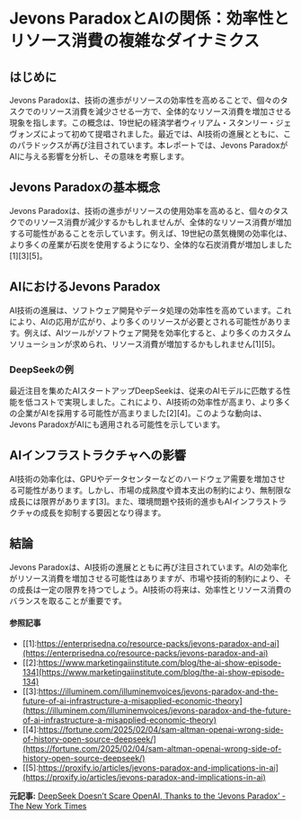 # Jevons ParadoxとAIの関係：効率性とリソース消費の複雑なダイナミクス

## はじめに

Jevons Paradoxは、技術の進歩がリソースの効率性を高めることで、個々のタスクでのリソース消費を減少させる一方で、全体的なリソース消費を増加させる現象を指します。この概念は、19世紀の経済学者ウィリアム・スタンリー・ジェヴォンズによって初めて提唱されました。最近では、AI技術の進展とともに、このパラドックスが再び注目されています。本レポートでは、Jevons ParadoxがAIに与える影響を分析し、その意味を考察します。

## Jevons Paradoxの基本概念

Jevons Paradoxは、技術の進歩がリソースの使用効率を高めると、個々のタスクでのリソース消費が減少するかもしれませんが、全体的なリソース消費が増加する可能性があることを示しています。例えば、19世紀の蒸気機関の効率化は、より多くの産業が石炭を使用するようになり、全体的な石炭消費が増加しました[1][3][5]。

## AIにおけるJevons Paradox

AI技術の進展は、ソフトウェア開発やデータ処理の効率性を高めています。これにより、AIの応用が広がり、より多くのリソースが必要とされる可能性があります。例えば、AIツールがソフトウェア開発を効率化すると、より多くのカスタムソリューションが求められ、リソース消費が増加するかもしれません[1][5]。

### **DeepSeekの例**

最近注目を集めたAIスタートアップDeepSeekは、従来のAIモデルに匹敵する性能を低コストで実現しました。これにより、AI技術の効率性が高まり、より多くの企業がAIを採用する可能性が高まりました[2][4]。このような動向は、Jevons ParadoxがAIにも適用される可能性を示しています。

## AIインフラストラクチャへの影響

AI技術の効率化は、GPUやデータセンターなどのハードウェア需要を増加させる可能性があります。しかし、市場の成熟度や資本支出の制約により、無制限な成長には限界があります[3]。また、環境問題や技術的進歩もAIインフラストラクチャの成長を抑制する要因となり得ます。

## 結論

Jevons Paradoxは、AI技術の進展とともに再び注目されています。AIの効率化がリソース消費を増加させる可能性はありますが、市場や技術的制約により、その成長は一定の限界を持つでしょう。AI技術の将来は、効率性とリソース消費のバランスを取ることが重要です。

#### 参照記事
- [[1]:https://enterprisedna.co/resource-packs/jevons-paradox-and-ai](https://enterprisedna.co/resource-packs/jevons-paradox-and-ai)
- [[2]:https://www.marketingaiinstitute.com/blog/the-ai-show-episode-134](https://www.marketingaiinstitute.com/blog/the-ai-show-episode-134)
- [[3]:https://illuminem.com/illuminemvoices/jevons-paradox-and-the-future-of-ai-infrastructure-a-misapplied-economic-theory](https://illuminem.com/illuminemvoices/jevons-paradox-and-the-future-of-ai-infrastructure-a-misapplied-economic-theory)
- [[4]:https://fortune.com/2025/02/04/sam-altman-openai-wrong-side-of-history-open-source-deepseek/](https://fortune.com/2025/02/04/sam-altman-openai-wrong-side-of-history-open-source-deepseek/)
- [[5]:https://proxify.io/articles/jevons-paradox-and-implications-in-ai](https://proxify.io/articles/jevons-paradox-and-implications-in-ai)


**元記事:** [DeepSeek Doesn’t Scare OpenAI, Thanks to the ‘Jevons Paradox’ - The New York Times](https://www.nytimes.com/2025/02/14/business/deepseek-openai-jevons-paradox.html)